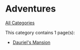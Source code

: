 # Adventures

[All Categories](/categories)

This category contains 1 page(s):

- [Dauriel's Mansion](/adventures/dauriels-mansion/)

